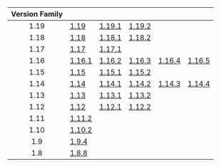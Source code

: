 | Version Family | | | | | |
|:---:|---|---|---|---|---|
| 1.19 | [1.19](https://github.com/BaldGang/spigot-build/releases/download/20221107/spigot-1.19.jar) | [1.19.1](https://github.com/BaldGang/spigot-build/releases/download/20221107/spigot-1.19.1.jar) | [1.19.2](https://github.com/BaldGang/spigot-build/releases/download/20221107/spigot-1.19.2.jar) | | |
| 1.18 | [1.18](https://github.com/BaldGang/spigot-build/releases/download/20221107/spigot-1.18.jar) | [1.18.1](https://github.com/BaldGang/spigot-build/releases/download/20221107/spigot-1.18.1.jar) | [1.18.2](https://github.com/BaldGang/spigot-build/releases/download/20221107/spigot-1.18.2.jar) | | |
| 1.17 | [1.17](https://github.com/BaldGang/spigot-build/releases/download/20221107/spigot-1.17.jar) | [1.17.1](https://github.com/BaldGang/spigot-build/releases/download/20221107/spigot-1.17.1.jar) | | | |
| 1.16 | [1.16.1](https://github.com/BaldGang/spigot-build/releases/download/20221107/spigot-1.16.1.jar) | [1.16.2](https://github.com/BaldGang/spigot-build/releases/download/20221107/spigot-1.16.2.jar) | [1.16.3](https://github.com/BaldGang/spigot-build/releases/download/20221107/spigot-1.16.3.jar) | [1.16.4](https://github.com/BaldGang/spigot-build/releases/download/20221107/spigot-1.16.4.jar) | [1.16.5](https://github.com/BaldGang/spigot-build/releases/download/20221107/spigot-1.16.5.jar) |
| 1.15 | [1.15](https://github.com/BaldGang/spigot-build/releases/download/20221107/spigot-1.15.jar) | [1.15.1](https://github.com/BaldGang/spigot-build/releases/download/20221107/spigot-1.15.1.jar) | [1.15.2](https://github.com/BaldGang/spigot-build/releases/download/20221107/spigot-1.15.2.jar) | | |
| 1.14 | [1.14](https://github.com/BaldGang/spigot-build/releases/download/20221107/spigot-1.14.jar) | [1.14.1](https://github.com/BaldGang/spigot-build/releases/download/20221107/spigot-1.14.1.jar) | [1.14.2](https://github.com/BaldGang/spigot-build/releases/download/20221107/spigot-1.14.2.jar) | [1.14.3](https://github.com/BaldGang/spigot-build/releases/download/20221107/spigot-1.14.3.jar) | [1.14.4](https://github.com/BaldGang/spigot-build/releases/download/20221107/spigot-1.14.4.jar) |
| 1.13 | [1.13](https://github.com/BaldGang/spigot-build/releases/download/20221107/spigot-1.13.jar) | [1.13.1](https://github.com/BaldGang/spigot-build/releases/download/20221107/spigot-1.13.1.jar) | [1.13.2](https://github.com/BaldGang/spigot-build/releases/download/20221107/spigot-1.13.2.jar) | | |
| 1.12 | [1.12](https://github.com/BaldGang/spigot-build/releases/download/20221107/spigot-1.12.jar) | [1.12.1](https://github.com/BaldGang/spigot-build/releases/download/20221107/spigot-1.12.1.jar) | [1.12.2](https://github.com/BaldGang/spigot-build/releases/download/20221107/spigot-1.12.2.jar) | | |
| 1.11 | [1.11.2](https://github.com/BaldGang/spigot-build/releases/download/20221107/spigot-1.11.2.jar) | | | | |
| 1.10 | [1.10.2](https://github.com/BaldGang/spigot-build/releases/download/20221107/spigot-1.10.2.jar) | | | | |
| 1.9 | [1.9.4](https://github.com/BaldGang/spigot-build/releases/download/20221107/spigot-1.9.4.jar) | | | | |
| 1.8 | [1.8.8](https://github.com/BaldGang/spigot-build/releases/download/20221107/spigot-1.8.8.jar) | | | | |
